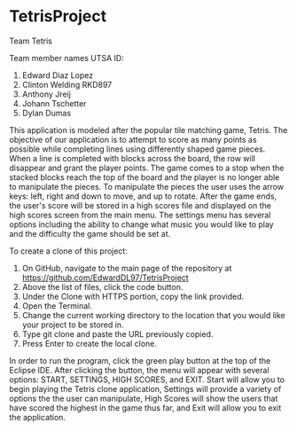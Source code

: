 # TetrisProject
Team Tetris

Team member names UTSA ID:

1. Edward Diaz Lopez
2. Clinton Welding RKD897
3. Anthony Jreij
4. Johann Tschetter
5. Dylan Dumas


This application is modeled after the popular tile matching game, Tetris. The objective of our application is 
to attempt to score as many points as possible while completing lines using differently shaped game pieces. When 
a line is completed with blocks across the board, the row will disappear and grant the player points. The game 
comes to a stop when the stacked blocks reach the top of the board and the player is no longer able to manipulate
the pieces. To manipulate the pieces the user uses the arrow keys: left, right and down to move, and up to rotate. 
After the game ends, the user's score will be stored in a high scores file and displayed on the high scores screen 
from the main menu. The settings menu has several options including the ability to change what music you would like 
to play and the difficulty the game should be set at.

To create a clone of this project:
1.	On GitHub, navigate to the main page of the repository at https://github.com/EdwardDL97/TetrisProject
2.	 Above the list of files, click the code button.
3.	Under the Clone with HTTPS portion, copy the link provided.
4.	Open the Terminal.
5.	Change the current working directory to the location that you would like your project to be stored in.
6.	Type git clone and paste the URL previously copied.
7.	Press Enter to create the local clone.

In order to run the program, click the green play button at the top of the Eclipse IDE. After clicking the 
button, the menu will appear with several options: START, SETTINGS, HIGH SCORES, and EXIT. Start will allow you 
to begin playing the Tetris clone application, Settings will provide a variety of options the the user can 
manipulate, High Scores will show the users that have scored the highest in the game thus far, and Exit will 
allow you to exit the application.

